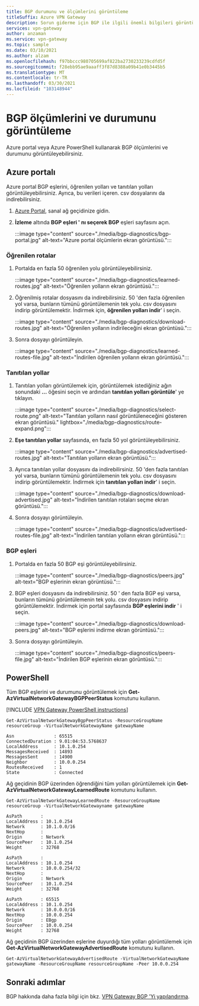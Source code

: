 ```yaml
---
title: BGP durumunu ve ölçümlerini görüntüleme
titleSuffix: Azure VPN Gateway
description: Sorun giderme için BGP ile ilgili önemli bilgileri görüntüleyin.
services: vpn-gateway
author: anzaman
ms.service: vpn-gateway
ms.topic: sample
ms.date: 03/10/2021
ms.author: alzam
ms.openlocfilehash: f97bbccc980705699af822ba2730233239cdfd5f
ms.sourcegitcommit: f28ebb95ae9aaaff3f87d8388a09b41e0b3445b5
ms.translationtype: MT
ms.contentlocale: tr-TR
ms.lasthandoff: 03/30/2021
ms.locfileid: "103148944"
---
```

# <a name="view-bgp-metrics-and-status"></a>BGP ölçümlerini ve durumunu görüntüleme

Azure portal veya Azure PowerShell kullanarak BGP ölçümlerini ve durumunu görüntüleyebilirsiniz.

## <a name="azure-portal"></a>Azure portalı

Azure portal BGP eşlerini, öğrenilen yolları ve tanıtılan yolları görüntüleyebilirsiniz. Ayrıca, bu verileri içeren. csv dosyalarını da indirebilirsiniz.

1. [Azure Portal](https://portal.azure.com), sanal ağ geçidinize gidin.
1. **İzleme** altında **BGP eşleri ' nı seçerek BGP** eşleri sayfasını açın.

   :::image type="content" source="./media/bgp-diagnostics/bgp-portal.jpg" alt-text="Azure portal ölçümlerin ekran görüntüsü.":::

### <a name="learned-routes"></a>Öğrenilen rotalar

1. Portalda en fazla 50 öğrenilen yolu görüntüleyebilirsiniz.

   :::image type="content" source="./media/bgp-diagnostics/learned-routes.jpg" alt-text="Öğrenilen yolların ekran görüntüsü.":::

1. Öğrenilmiş rotalar dosyasını da indirebilirsiniz. 50 'den fazla öğrenilen yol varsa, bunların tümünü görüntülemenin tek yolu. csv dosyasını indirip görüntülemektir. İndirmek için, **öğrenilen yolları indir**' i seçin.

   :::image type="content" source="./media/bgp-diagnostics/download-routes.jpg" alt-text="Öğrenilen yolların indirileceğini ekran görüntüsü.":::
1. Sonra dosyayı görüntüleyin.

   :::image type="content" source="./media/bgp-diagnostics/learned-routes-file.jpg" alt-text="İndirilen öğrenilen yolların ekran görüntüsü.":::

### <a name="advertised-routes"></a>Tanıtılan yollar

1. Tanıtılan yolları görüntülemek için, görüntülemek istediğiniz ağın sonundaki **...** öğesini seçin ve ardından **tanıtılan yolları görüntüle**' ye tıklayın.

   :::image type="content" source="./media/bgp-diagnostics/select-route.png" alt-text="Tanıtılan yolların nasıl görüntüleneceğini gösteren ekran görüntüsü." lightbox="./media/bgp-diagnostics/route-expand.png":::
1. **Eşe tanıtılan yollar** sayfasında, en fazla 50 yol görüntüleyebilirsiniz.

   :::image type="content" source="./media/bgp-diagnostics/advertised-routes.jpg" alt-text="Tanıtılan yolların ekran görüntüsü.":::
1. Ayrıca tanıtılan yollar dosyasını da indirebilirsiniz. 50 'den fazla tanıtılan yol varsa, bunların tümünü görüntülemenin tek yolu. csv dosyasını indirip görüntülemektir. İndirmek için **tanıtılan yolları indir**' i seçin.

   :::image type="content" source="./media/bgp-diagnostics/download-advertised.jpg" alt-text="İndirilen tanıtılan rotaları seçme ekran görüntüsü.":::
1. Sonra dosyayı görüntüleyin.

   :::image type="content" source="./media/bgp-diagnostics/advertised-routes-file.jpg" alt-text="İndirilen tanıtılan yolların ekran görüntüsü.":::

### <a name="bgp-peers"></a>BGP eşleri

1. Portalda en fazla 50 BGP eşi görüntüleyebilirsiniz.

   :::image type="content" source="./media/bgp-diagnostics/peers.jpg" alt-text="BGP eşlerinin ekran görüntüsü.":::
1. BGP eşleri dosyasını da indirebilirsiniz. 50 ' den fazla BGP eşi varsa, bunların tümünü görüntülemenin tek yolu. csv dosyasını indirip görüntülemektir. İndirmek için portal sayfasında **BGP eşlerini indir** ' i seçin.

   :::image type="content" source="./media/bgp-diagnostics/download-peers.jpg" alt-text="BGP eşlerini indirme ekran görüntüsü.":::
1. Sonra dosyayı görüntüleyin.

   :::image type="content" source="./media/bgp-diagnostics/peers-file.jpg" alt-text="İndirilen BGP eşlerinin ekran görüntüsü.":::

## <a name="powershell"></a>PowerShell

Tüm BGP eşlerini ve durumunu görüntülemek için **Get-AzVirtualNetworkGatewayBGPPeerStatus** komutunu kullanın.

[!INCLUDE [VPN Gateway PowerShell instructions](../../includes/vpn-gateway-cloud-shell-powershell-about.md)]

```azurepowershell-interactive
Get-AzVirtualNetworkGatewayBgpPeerStatus -ResourceGroupName resourceGroup -VirtualNetworkGatewayName gatewayName

Asn               : 65515
ConnectedDuration : 9.01:04:53.5768637
LocalAddress      : 10.1.0.254
MessagesReceived  : 14893
MessagesSent      : 14900
Neighbor          : 10.0.0.254
RoutesReceived    : 1
State             : Connected
```

Ağ geçidinin BGP üzerinden öğrendiğini tüm yolları görüntülemek için **Get-AzVirtualNetworkGatewayLearnedRoute** komutunu kullanın.

```azurepowershell-interactive
Get-AzVirtualNetworkGatewayLearnedRoute -ResourceGroupName resourceGroup -VirtualNetworkGatewayname gatewayName

AsPath       :
LocalAddress : 10.1.0.254
Network      : 10.1.0.0/16
NextHop      :
Origin       : Network
SourcePeer   : 10.1.0.254
Weight       : 32768

AsPath       :
LocalAddress : 10.1.0.254
Network      : 10.0.0.254/32
NextHop      :
Origin       : Network
SourcePeer   : 10.1.0.254
Weight       : 32768

AsPath       : 65515
LocalAddress : 10.1.0.254
Network      : 10.0.0.0/16
NextHop      : 10.0.0.254
Origin       : EBgp
SourcePeer   : 10.0.0.254
Weight       : 32768
```

Ağ geçidinin BGP üzerinden eşlerine duyurdığı tüm yolları görüntülemek için **Get-AzVirtualNetworkGatewayAdvertisedRoute** komutunu kullanın.

```azurepowershell-interactive
Get-AzVirtualNetworkGatewayAdvertisedRoute -VirtualNetworkGatewayName gatewayName -ResourceGroupName resourceGroupName -Peer 10.0.0.254
```

## <a name="next-steps"></a>Sonraki adımlar

BGP hakkında daha fazla bilgi için bkz. [VPN Gateway BGP 'Yi yapılandırma](bgp-howto.md).
